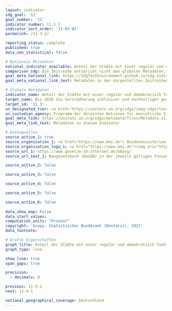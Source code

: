 ```yaml
---
layout: indicator    
sdg_goal: '11'    
goal_number: '11'    
indicator_number: 11.3.2    
indicator_sort_order: '11-03-02'    
permalink: /11-3-2/    

reporting_status: complete    
published: true    
data_non_statistical: false    

# Nationale Metadaten    
national_indicator_available: Anteil der Städte mit einer regulär und demokratisch funktionierenden Struktur für die Direktbeteiligung der Zivilgesellschaft an Stadtplanung und -management    
comparison_sdg: Die Zeitreihe entspricht nicht den globalen Metadaten, bietet aber zusätzliche Informationen.    
goal_meta_national_link: https://SdgTestEnvironment.github.io/sdg-indicators/public/Meta/11.3.2.pdf
goal_meta_national_link_text: Metadaten zu den dargestellten Zeitreihen    

# Globale Metadaten    
indicator_name: Anteil der Städte mit einer regulär und demokratisch funktionierenden Struktur für die Direktbeteiligung der Zivilgesellschaft an Stadtplanung und -management    
target_name: Bis 2030 die Verstädterung inklusiver und nachhaltiger gestalten und die Kapazitäten für eine partizipatorische, integrierte und nachhaltige Siedlungsplanung und -steuerung in allen Ländern verstärken    
target_id: '11.3'    
un_designated_tier: <a href='https://unstats.un.org/sdgs/iaeg-sdgs/tier-classification/' title='Klicken Sie hier um weitere Informationen zur UN-Tier-Klassifikation zu erhalten.'  target='_blank'>Tier II</a>    
un_custodian_agency: Programm der Vereinten Nationen für menschliche Siedlungen (UN-Habitat)    
goal_meta_link: https://unstats.un.org/sdgs/metadata/files/Metadata-11-03-02.pdf    
goal_meta_link_text: Metadaten zu diesem Indikator        

# Datenquellen
source_active_1: true
source_organisation_1: <a href="https://www.bmj.de"> Bundesministerium der Justiz (BMJ) und das Bundesamt für Justiz (BfJ) </a>
source_organisation_logo_1: <a href="https://www.bmj.de"><img src="https://g205sdgs.github.io/sdg-indicators/public/OrgImgDe/bmj.png" alt="Logo bmj" style="height:60px; width:148px"/></a>
source_url_1: https://www.gesetze-im-internet.de/bbaug/
source_url_text_1: Baugesetzbuch (BauGB) in der jeweils gültigen Fassung

source_active_2: false

source_active_3: false

source_active_4: false

source_active_5: false

source_active_6: false
    
data_show_map: False    
data_start_values:     
computation_units: "Prozent"    
copyright: '&copy; Statistisches Bundesamt (Destatis), 2022'    
data_footnote:     

# Grafik Eigenschaften    
graph_title: Anteil der Städte mit einer regulär und demokratisch funktionierenden Struktur für die Direktbeteiligung der Zivilgesellschaft an Stadtplanung und -management    
graph_type: line    

show_line: true
span_gaps: true

precision:
  - decimals: 0    

previous: 11-3-1    
next: 11-4-1    

national_geographical_coverage: Deutschland    
---
```


<span></span>